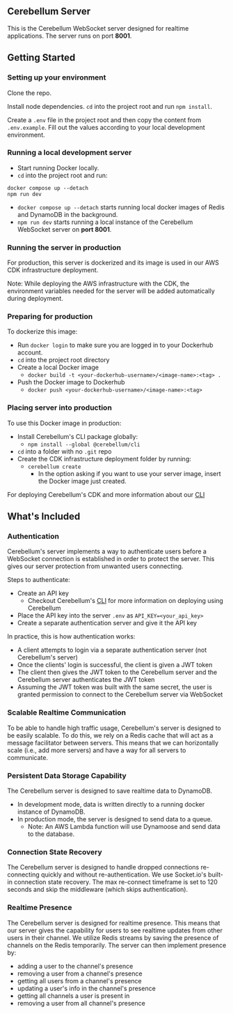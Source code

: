 ## Cerebellum Server

This is the Cerebellum WebSocket server designed for realtime applications. The server runs on port **8001**.

## Getting Started

### Setting up your environment

Clone the repo.

Install node dependencies. `cd` into the project root and run `npm install`.

Create a `.env` file in the project root and then copy the content from `.env.example`. Fill out the values according to your local development environment.

### Running a local development server

- Start running Docker locally.
- `cd` into the project root and run:

```
docker compose up --detach
npm run dev
```

- `docker compose up --detach` starts running local docker images of Redis and DynamoDB in the background.
- `npm run dev` starts running a local instance of the Cerebellum WebSocket server on **port 8001**.

### Running the server in production

For production, this server is dockerized and its image is used in our AWS CDK infrastructure deployment.

Note: While deploying the AWS infrastructure with the CDK, the environment variables needed for the server will be added automatically during deployment.

### Preparing for production

To dockerize this image:

- Run `docker login` to make sure you are logged in to your Dockerhub account.
- `cd` into the project root directory
- Create a local Docker image
  - `docker build -t <your-dockerhub-username>/<image-name>:<tag> .`
- Push the Docker image to Dockerhub
  - `docker push <your-dockerhub-username>/<image-name>:<tag>`

### Placing server into production

To use this Docker image in production:

- Install Cerebellum's CLI package globally:
  - `npm install --global @cerebellum/cli`
- `cd` into a folder with no `.git` repo
- Create the CDK infrastructure deployment folder by running:
  - `cerebellum create`
    - In the option asking if you want to use your server image, insert the Docker image just created.

For deploying Cerebellum's CDK and more information about our [CLI](https://github.com/Cerebellum-Realtime/cli)

## What's Included

### Authentication

Cerebellum's server implements a way to authenticate users before a WebSocket connection is established in order to protect the server. This gives our server protection from unwanted users connecting.

Steps to authenticate:

- Create an API key
  - Checkout Cerebellum's [CLI](https://github.com/Cerebellum-Realtime/cli) for more information on deploying using Cerebellum
- Place the API key into the server `.env` as `API_KEY=<your_api_key>`
- Create a separate authentication server and give it the API key

In practice, this is how authentication works:

- A client attempts to login via a separate authentication server (not Cerebellum's server)
- Once the clients' login is successful, the client is given a JWT token
- The client then gives the JWT token to the Cerebellum server and the Cerebellum server authenticates the JWT token
- Assuming the JWT token was built with the same secret, the user is granted permission to connect to the Cerebellum server via WebSocket

### Scalable Realtime Communication

To be able to handle high traffic usage, Cerebellum's server is designed to be easily scalable. To do this, we rely on a Redis cache that will act as a message facilitator between servers. This means that we can horizontally scale (i.e., add more servers) and have a way for all servers to communicate.

### Persistent Data Storage Capability

The Cerebellum server is designed to save realtime data to DynamoDB.

- In development mode, data is written directly to a running docker instance of DynamoDB.
- In production mode, the server is designed to send data to a queue.
  - Note: An AWS Lambda function will use Dynamoose and send data to the database.

### Connection State Recovery

The Cerebellum server is designed to handle dropped connections re-connecting quickly and without re-authentication. We use Socket.io's built-in connection state recovery. The max re-connect timeframe is set to 120 seconds and skip the middleware (which skips authentication).

### Realtime Presence

The Cerebellum server is designed for realtime presence. This means that our server gives the capability for users to see realtime updates from other users in their channel. We utilize Redis streams by saving the presence of channels on the Redis temporarily. The server can then implement presence by:

- adding a user to the channel's presence
- removing a user from a channel's presence
- getting all users from a channel's presence
- updating a user's info in the channel's presence
- getting all channels a user is present in
- removing a user from all channel's presence
